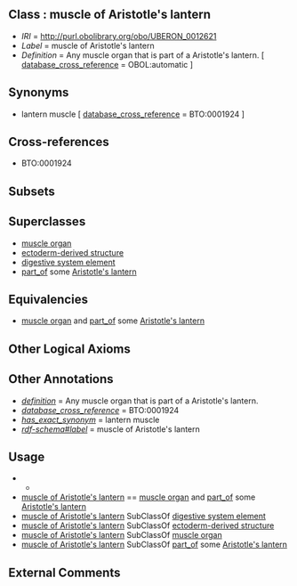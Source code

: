
## Class : muscle of Aristotle's lantern

 * *IRI* = http://purl.obolibrary.org/obo/UBERON_0012621
 * *Label* = muscle of Aristotle's lantern
 * *Definition* = Any muscle organ that is part of a Aristotle's lantern. [ [database_cross_reference](../../ef/oboInOwl#hasDbXref.md) = OBOL:automatic ]

## Synonyms

 * lantern muscle [ [database_cross_reference](../../ef/oboInOwl#hasDbXref.md) = BTO:0001924 ]

## Cross-references

 * BTO:0001924

## Subsets


## Superclasses

 * [muscle organ](../../UBERON/30/UBERON_0001630.md)
 * [ectoderm-derived structure](../../UBERON/21/UBERON_0004121.md)
 * [digestive system element](../../UBERON/65/UBERON_0013765.md)
 * [part_of](../../BFO/50/BFO_0000050.md) some [Aristotle's lantern](../../UBERON/53/UBERON_0008253.md)

## Equivalencies

 * [muscle organ](../../UBERON/30/UBERON_0001630.md) and [part_of](../../BFO/50/BFO_0000050.md) some [Aristotle's lantern](../../UBERON/53/UBERON_0008253.md)

## Other Logical Axioms


## Other Annotations

 * *[definition](../../IAO/15/IAO_0000115.md)* = Any muscle organ that is part of a Aristotle's lantern.
 * *[database_cross_reference](../../ef/oboInOwl#hasDbXref.md)* = BTO:0001924
 * *[has_exact_synonym](../../ym/oboInOwl#hasExactSynonym.md)* = lantern muscle
 * *[rdf-schema#label](../../el/rdf-schema#label.md)* = muscle of Aristotle's lantern

## Usage

 * -
 * [muscle of Aristotle's lantern](../../UBERON/21/UBERON_0012621.md) == [muscle organ](../../UBERON/30/UBERON_0001630.md) and [part_of](../../BFO/50/BFO_0000050.md) some [Aristotle's lantern](../../UBERON/53/UBERON_0008253.md)
 * [muscle of Aristotle's lantern](../../UBERON/21/UBERON_0012621.md) SubClassOf [digestive system element](../../UBERON/65/UBERON_0013765.md)
 * [muscle of Aristotle's lantern](../../UBERON/21/UBERON_0012621.md) SubClassOf [ectoderm-derived structure](../../UBERON/21/UBERON_0004121.md)
 * [muscle of Aristotle's lantern](../../UBERON/21/UBERON_0012621.md) SubClassOf [muscle organ](../../UBERON/30/UBERON_0001630.md)
 * [muscle of Aristotle's lantern](../../UBERON/21/UBERON_0012621.md) SubClassOf [part_of](../../BFO/50/BFO_0000050.md) some [Aristotle's lantern](../../UBERON/53/UBERON_0008253.md)

## External Comments

